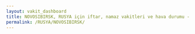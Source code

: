 ```yaml
---
layout: vakit_dashboard
title: NOVOSIBIRSK, RUSYA için iftar, namaz vakitleri ve hava durumu - ilçe/eyalet seç
permalink: /RUSYA/NOVOSIBIRSK/
---
```


<script type="text/javascript">
  var GLOBAL_COUNTRY = 'RUSYA';
  var GLOBAL_CITY = 'NOVOSIBIRSK';
  var GLOBAL_STATE = '';
  var lat = 72;
  var lon = 21;
</script>
